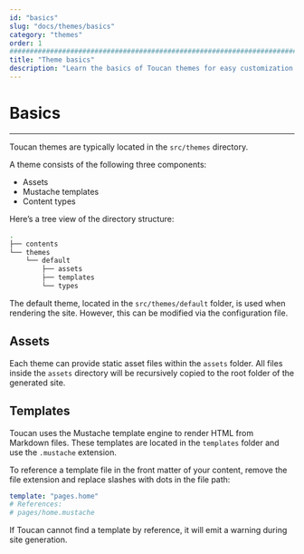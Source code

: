 ```yaml
---
id: "basics"
slug: "docs/themes/basics"
category: "themes"
order: 1
################################################################################
title: "Theme basics"
description: "Learn the basics of Toucan themes for easy customization and design"
---
```


# Basics
---

Toucan themes are typically located in the `src/themes` directory.

A theme consists of the following three components:
- Assets
- Mustache templates
- Content types

Here’s a tree view of the directory structure:

```sh
.
├── contents
└── themes
    └── default
        ├── assets
        ├── templates
        └── types
```

The default theme, located in the `src/themes/default` folder, is used when rendering the site. However, this can be modified via the configuration file.

## Assets

Each theme can provide static asset files within the `assets` folder. All files inside the `assets` directory will be recursively copied to the root folder of the generated site.

## Templates

Toucan uses the Mustache template engine to render HTML from Markdown files. These templates are located in the `templates` folder and use the `.mustache` extension.

To reference a template file in the front matter of your content, remove the file extension and replace slashes with dots in the file path:

```yaml
template: "pages.home"
# References:
# pages/home.mustache
```

If Toucan cannot find a template by reference, it will emit a warning during site generation.
